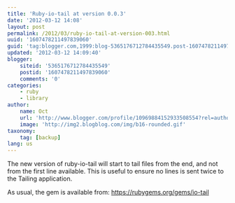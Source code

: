 ```yaml
---
title: 'Ruby-io-tail at version 0.0.3'
date: '2012-03-12 14:08'
layout: post
permalink: /2012/03/ruby-io-tail-at-version-003.html
uuid: '1607478211497839060'
guid: 'tag:blogger.com,1999:blog-5365176712784435549.post-1607478211497839060'
updated: '2012-03-12 14:09:40'
blogger:
    siteid: '5365176712784435549'
    postid: '1607478211497839060'
    comments: '0'
categories:
    - ruby
    - library
author:
    name: Oct
    url: 'http://www.blogger.com/profile/10969884152933508554?rel=author'
    image: 'http://img2.blogblog.com/img/b16-rounded.gif'
taxonomy:
    tag: [backup]
lang: us
---
```


The new version of ruby-io-tail will start to tail files from the end, and not from the first line available. This is useful to ensure no lines is sent twice to the Tailing application.

As usual, the gem is available from: <a href="https://rubygems.org/gems/io-tail">https://rubygems.org/gems/io-tail</a>
